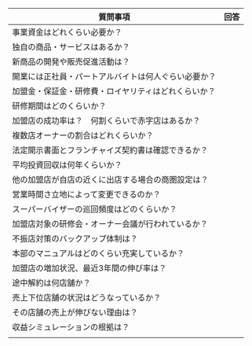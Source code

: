 
| 質問事項                       | 回答  |
| -------------------------- | --- |
| 事業資金はどれくらい必要か？             |     |
| 独自の商品・サービスはあるか？            |     |
| 新商品の開発や販売促進活動は？            |     |
| 開業には正社員・パートアルバイトは何人ぐらい必要か？ |     |
| 加盟金・保証金・研修費・ロイヤリティはどれくらいか？ |     |
| 研修期間はどのくらいか？               |     |
| 加盟店の成功率は？　何割くらいで赤字店はあるか？   |     |
| 複数店オーナーの割合はどれくらいか？         |     |
| 法定開示書面とフランチャイズ契約書は確認できるか？  |     |
| 平均投資回収は何年くらいか？             |     |
| 他の加盟店が自店の近くに出店する場合の商圏設定は？  |     |
| 営業時間さ立地によって変更できるのか？        |     |
| スーパーバイザーの巡回頻度はどのくらいか？      |     |
| 加盟店対象の研修会・オーナー会議が行われているか？  |     |
| 不振店対策のバックアップ体制は？           |     |
| 本部のマニュアルはどのくらい充実しているか？     |     |
| 加盟店の増加状況、最近3年間の伸び率は？       |     |
| 途中解約は何店舗か？                 |     |
| 売上下位店舗の状況はどうなっているか？        |     |
| その店舗の売上が伸びない理由は？           |     |
| 収益シミュレーションの根拠は？            |     |
|                            |     |

